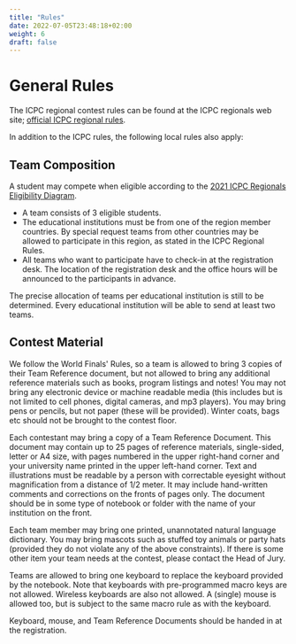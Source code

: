 ```yaml
---
title: "Rules"
date: 2022-07-05T23:48:18+02:00
weight: 6
draft: false
---
```


# General Rules

The ICPC regional contest rules can be found at the ICPC regionals web site; [official ICPC regional rules](https://icpc.global/regionals/rules).

In addition to the ICPC rules, the following local rules also apply:

## Team Composition

A student may compete when eligible according to the [2021 ICPC Regionals Eligibility Diagram](https://drive.google.com/file/d/1Gt0gh7e9ubSZOr1ZpZ3liU1g0__fPzg1/view).

- A team consists of 3 eligible students.
- The educational institutions must be from one of the region member countries. By special request teams from other countries may be allowed to participate in this region, as stated in the ICPC Regional Rules.
- All teams who want to participate have to check-in at the registration desk. The location of the registration desk and the office hours will be announced to the participants in advance.

The precise allocation of teams per educational institution is still to be determined. Every educational institution will be able to send at least two teams.

## Contest Material

We follow the World Finals' Rules, so a team is allowed to bring 3 copies of their Team Reference document, but not allowed to bring any additional reference materials such as books, program listings and notes! You may not bring any electronic device or machine readable media (this includes but is not limited to cell phones, digital cameras, and mp3 players). You may bring pens or pencils, but not paper (these will be provided). Winter coats, bags etc should not be brought to the contest floor.

Each contestant may bring a copy of a Team Reference Document. This document may contain up to 25 pages of reference materials, single-sided, letter or A4 size, with pages numbered in the upper right-hand corner and your university name printed in the upper left-hand corner. Text and illustrations must be readable by a person with correctable eyesight without magnification from a distance of 1/2 meter. It may include hand-written comments and corrections on the fronts of pages only. The document should be in some type of notebook or folder with the name of your institution on the front.

Each team member may bring one printed, unannotated natural language dictionary. You may bring mascots such as stuffed toy animals or party hats (provided they do not violate any of the above constraints). If there is some other item your team needs at the contest, please contact the Head of Jury.

Teams are allowed to bring one keyboard to replace the keyboard provided by the notebook. Note that keyboards with pre-programmed macro keys are not allowed. Wireless keyboards are also not allowed. A (single) mouse is allowed too, but is subject to the same macro rule as with the keyboard.

Keyboard, mouse, and Team Reference Documents should be handed in at the registration.
